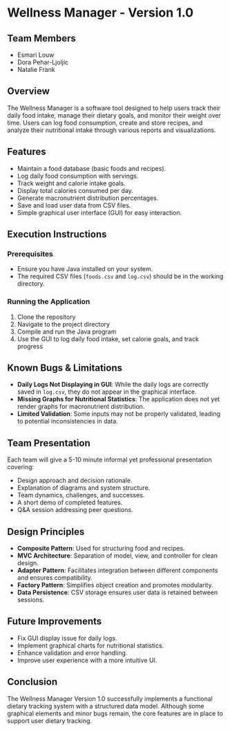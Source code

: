 # Wellness Manager - Version 1.0

## Team Members
- Esmari Louw
- Dora Pehar-Ljoljic
- Natalie Frank

## Overview
The Wellness Manager is a software tool designed to help users track their daily food intake, manage their dietary goals, and monitor their weight over time. Users can log food consumption, create and store recipes, and analyze their nutritional intake through various reports and visualizations.

## Features
- Maintain a food database (basic foods and recipes).
- Log daily food consumption with servings.
- Track weight and calorie intake goals.
- Display total calories consumed per day.
- Generate macronutrient distribution percentages.
- Save and load user data from CSV files.
- Simple graphical user interface (GUI) for easy interaction.

## Execution Instructions
### Prerequisites
- Ensure you have Java installed on your system.
- The required CSV files (`foods.csv` and `log.csv`) should be in the working directory.

### Running the Application
1. Clone the repository
2. Navigate to the project directory
3. Compile and run the Java program
4. Use the GUI to log daily food intake, set calorie goals, and track progress

## Known Bugs & Limitations
- **Daily Logs Not Displaying in GUI**: While the daily logs are correctly saved in `log.csv`, they do not appear in the graphical interface.
- **Missing Graphs for Nutritional Statistics**: The application does not yet render graphs for macronutrient distribution.
- **Limited Validation**: Some inputs may not be properly validated, leading to potential inconsistencies in data.

## Team Presentation
Each team will give a 5-10 minute informal yet professional presentation covering:
- Design approach and decision rationale.
- Explanation of diagrams and system structure.
- Team dynamics, challenges, and successes.
- A short demo of completed features.
- Q&A session addressing peer questions.

## Design Principles
- **Composite Pattern**: Used for structuring food and recipes.
- **MVC Architecture**: Separation of model, view, and controller for clean design.
- **Adapter Pattern**: Facilitates integration between different components and ensures compatibility.
- **Factory Pattern**: Simplifies object creation and promotes modularity.
- **Data Persistence**: CSV storage ensures user data is retained between sessions.

## Future Improvements
- Fix GUI display issue for daily logs.
- Implement graphical charts for nutritional statistics.
- Enhance validation and error handling.
- Improve user experience with a more intuitive UI.

## Conclusion
The Wellness Manager Version 1.0 successfully implements a functional dietary tracking system with a structured data model. Although some graphical elements and minor bugs remain, the core features are in place to support user dietary tracking.

